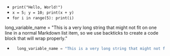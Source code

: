 - `print("Hello, World!")`
- `x = 5; y = 10; print(x + y)`
- `for i in range(5): print(i)`


long_variable_name = "This is a very long string that might not fit on one line in a normal Markdown list item, so we use backticks to create a code block that will wrap properly."

- ```python
    long_variable_name = "This is a very long string that might not fit on one line in a normal Markdown list item, so we use backticks to create a code block that will wrap properly."
